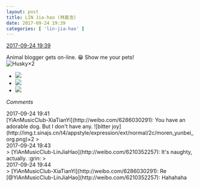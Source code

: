 ```yaml
---
layout: post
title: LIN Jia-hao (林嘉浩)
date: 2017-09-24 19:39
categories: [ 'lin-jia-hao' ]
---
```


<div class="weibo-info">
  <a href="http://weibo.com/6210352257/Fnk8bfgiX">2017-09-24 19:39</a>
</div>

Animal blogger gets on-line. :grin: Show me your pets!  
![Husky](http://img.t.sinajs.cn/t4/appstyle/expression/ext/normal/74/moren_hashiqi_org.png)×2

<!-- more -->

<ul class="weibo-pic-list-1">
  <li class="weibo-pic">
    <a href="https://wx3.sinaimg.cn/mw690/006Mi0jTgy1fjuvbmrbi2j30k00zkgqw.jpg"><img src="https://wx3.sinaimg.cn/thumb150/006Mi0jTgy1fjuvbmrbi2j30k00zkgqw.jpg" /></a>
  </li>
  <li class="weibo-pic">
    <a href="https://wx1.sinaimg.cn/mw690/006Mi0jTgy1fjuvbnt5c6j30m80etabw.jpg"><img src="https://wx1.sinaimg.cn/thumb150/006Mi0jTgy1fjuvbnt5c6j30m80etabw.jpg" /></a>
  </li>
  <li class="weibo-pic">
    <a href="https://wx3.sinaimg.cn/mw690/006Mi0jTgy1fjuvbognrxj30qo0zk0wl.jpg"><img src="https://wx3.sinaimg.cn/thumb150/006Mi0jTgy1fjuvbognrxj30qo0zk0wl.jpg" /></a>
  </li>
</ul>

*Comments*

<div class="weibo-info">2017-09-24 19:41</div>
[YiAnMusicClub-XiaTianYi](http://weibo.com/6286030291): You have an adorable dog. But I don't have any. ![bitter joy](http://img.t.sinajs.cn/t4/appstyle/expression/ext/normal/2c/moren_yunbei_org.png)×2
> <div class="weibo-info">2017-09-24 19:43</div>
> [YiAnMusicClub-LinJiaHao](http://weibo.com/6210352257): It's naughty, actually. :grin:
> <div class="weibo-info">2017-09-24 19:44</div>
> [YiAnMusicClub-XiaTianYi](http://weibo.com/6286030291): Re [@YiAnMusicClub-LinJiaHao](http://weibo.com/6210352257): Hahahaha
